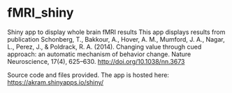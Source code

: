 # fMRI_shiny
Shiny app to display whole brain fMRI results
This app displays results from publication Schonberg, T., Bakkour, A., Hover, A. M., Mumford, J. A., Nagar, L., Perez, J., & Poldrack, R. A. (2014). Changing value through cued approach: an automatic mechanism of behavior change. Nature Neuroscience, 17(4), 625–630. http://doi.org/10.1038/nn.3673

Source code and files provided. The app is hosted here: https://akram.shinyapps.io/shiny/
